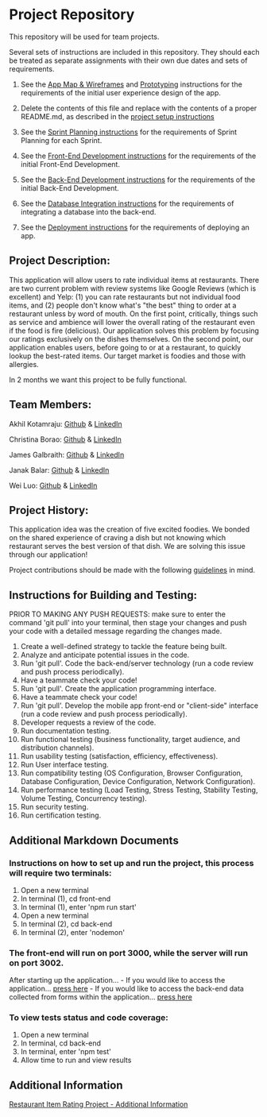 # Project Repository

This repository will be used for team projects.

Several sets of instructions are included in this repository. They should each be treated as separate assignments with their own due dates and sets of requirements.

1. See the [App Map & Wireframes](instructions-0a-app-map-wireframes.md) and [Prototyping](./instructions-0b-prototyping.md) instructions for the requirements of the initial user experience design of the app.

1. Delete the contents of this file and replace with the contents of a proper README.md, as described in the [project setup instructions](./instructions-0c-project-setup.md)

1. See the [Sprint Planning instructions](instructions-0d-sprint-planning.md) for the requirements of Sprint Planning for each Sprint.

1. See the [Front-End Development instructions](./instructions-1-front-end.md) for the requirements of the initial Front-End Development.

1. See the [Back-End Development instructions](./instructions-2-back-end.md) for the requirements of the initial Back-End Development.

1. See the [Database Integration instructions](./instructions-3-database.md) for the requirements of integrating a database into the back-end.

1. See the [Deployment instructions](./instructions-4-deployment.md) for the requirements of deploying an app.

## Project Description:
This application will allow users to rate individual items at restaurants. There are two current problem with review systems like Google Reviews (which is excellent) and Yelp: (1) you can rate restaurants but not individual food items, and (2) people don't know what's "the best" thing to order at a restaurant unless by word of mouth. On the first point, critically, things such as service and ambience will lower the overall rating of the restaurant even if the food is fire (delicious). Our application solves this problem by focusing our ratings exclusively on the dishes themselves. On the second point, our application enables users, before going to or at a restaurant, to quickly lookup the best-rated items. Our target market is foodies and those with allergies. 

In 2 months we want this project to be fully functional.

## Team Members:

Akhil Kotamraju:  [Github](https://github.com/ASK212) & [LinkedIn](https://www.linkedin.com/in/akhil-kotamraju/)

Christina Borao: [Github](https://github.com/crb623) & [LinkedIn](https://www.linkedin.com/in/christina-borao/)

James Galbraith: [Github](https://github.com/ajgalbraith) & [LinkedIn](https://www.linkedin.com/in/james-galbraith/)

Janak Balar: [Github](https://github.com/janakbalar) & [LinkedIn](https://www.linkedin.com/in/janak-balar-4a20731a1/)

Wei Luo: [Github](https://github.com/yl7408) & [LinkedIn](https://www.linkedin.com/in/yiwei-luo-b68b131b3/)

## Project History:
This application idea was the creation of five excited foodies. We bonded on the shared experience of craving a dish but not knowing which restaurant serves the best version of that dish. We are solving this issue through our application! 

Project contributions should be made with the following [guidelines](./CONTRIBUTING.md) in mind.

## Instructions for Building and Testing:

PRIOR TO MAKING ANY PUSH REQUESTS: make sure to enter the command 'git pull' into your terminal, then stage your changes and push your code with a detailed message regarding the changes made.

1. Create a well-defined strategy to tackle the feature being built.
2. Analyze and anticipate potential issues in the code.
3. Run 'git pull'. Code the back-end/server technology (run a code review and push process periodically).
4. Have a teammate check your code!
5. Run 'git pull'. Create the application programming interface.
6. Have a teammate check your code!
7. Run 'git pull'. Develop the mobile app front-end or "client-side" interface (run a code review and push process periodically).
8. Developer requests a review of the code.
9. Run documentation testing.
10. Run functional testing (business functionality, target audience, and distribution channels).
11. Run usability testing (satisfaction, efficiency, effectiveness).
12. Run User interface testing.
13. Run compatibility testing (OS Configuration, Browser Configuration, Database Configuration, Device Configuration, Network Configuration).
14. Run performance testing (Load Testing, Stress Testing, Stability Testing, Volume Testing, Concurrency testing).
15. Run security testing.
16. Run certification testing.

## Additional Markdown Documents
### Instructions on how to set up and run the project, this process will require two terminals:
1. Open a new terminal
2. In terminal (1), cd front-end
3. In terminal (1), enter 'npm run start'
4. Open a new terminal
5. In terminal (2), cd back-end
6. In terminal (2), enter 'nodemon'

### The front-end will run on port 3000, while the server will run on port 3002.
After starting up the application...
    - If you would like to access the application... [press here](http://localhost:3000/) 
    - If you would like to access the back-end data collected from forms within the application... [press here](http://localhost:3002/restaurant/test)

### To view tests status and code coverage:
1. Open a new terminal
2. In terminal, cd back-end
3. In terminal, enter 'npm test'
4. Allow time to run and view results


## Additional Information
[Restaurant Item Rating Project - Additional Information](https://docs.google.com/document/d/1ittY0FjQa-B9_O_HnBvqj8tEV4wqiQdanH6V__-Thg4/edit?usp=sharing)